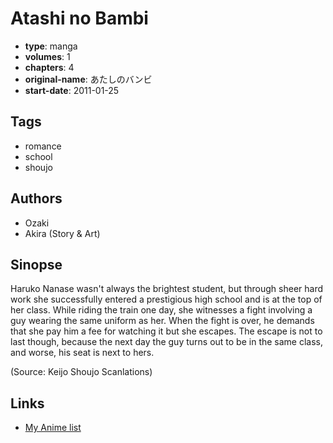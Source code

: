 # Atashi no Bambi

-   **type**: manga
-   **volumes**: 1
-   **chapters**: 4
-   **original-name**: あたしのバンビ
-   **start-date**: 2011-01-25

## Tags

-   romance
-   school
-   shoujo

## Authors

-   Ozaki
-   Akira (Story & Art)

## Sinopse

Haruko Nanase wasn't always the brightest student, but through sheer hard work she successfully entered a prestigious high school and is at the top of her class. While riding the train one day, she witnesses a fight involving a guy wearing the same uniform as her. When the fight is over, he demands that she pay him a fee for watching it but she escapes. The escape is not to last though, because the next day the guy turns out to be in the same class, and worse, his seat is next to hers.

(Source: Keijo Shoujo Scanlations)

## Links

-   [My Anime list](https://myanimelist.net/manga/37069/Atashi_no_Bambi)
